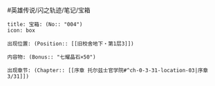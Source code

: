 #英雄传说/闪之轨迹/笔记/宝箱
```ad-quote
title: 宝箱: (No:: "004")
icon: box

出现位置: (Position:: [[旧校舍地下・第1层3]])

内容物: (Bonus:: "七耀晶石×50")

出现章节: (Chapter:: [[序章 托尔兹士官学院#^ch-0-3-31-location-03|序章3/31]])

```
